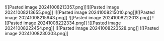 ![[Pasted image 20241008213357.png]]![[Pasted image 20241008213655.png]]
![[Pasted image 20241008215010.png]]![[Pasted image 20241008215943.png]]
![[Pasted image 20241008222013.png]]
![[Pasted image 20241008222334.png]]
![[Pasted image 20241008222454.png]]
![[Pasted image 20241008223528.png]]
![[Pasted image 20241008230303.png]]